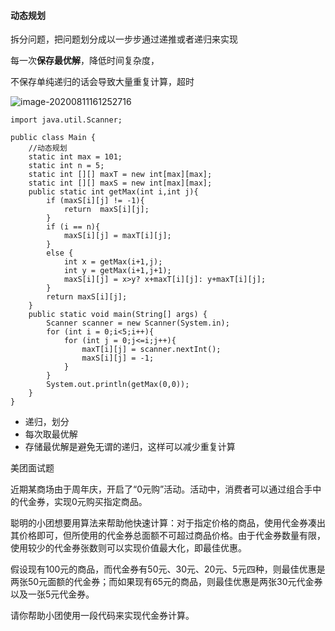 #### 动态规划

拆分问题，把问题划分成以一步步通过递推或者递归来实现

每一次**保存最优解**，降低时间复杂度，

不保存单纯递归的话会导致大量重复计算，超时

![image-20200811161252716](C:\Users\86156\AppData\Roaming\Typora\typora-user-images\image-20200811161252716.png)

```
import java.util.Scanner;

public class Main {
    //动态规划
    static int max = 101;
    static int n = 5;
    static int [][] maxT = new int[max][max];
    static int [][] maxS = new int[max][max];
    public static int getMax(int i,int j){
        if (maxS[i][j] != -1){
            return  maxS[i][j];
        }
        if (i == n){
            maxS[i][j] = maxT[i][j];
        }
        else {
            int x = getMax(i+1,j);
            int y = getMax(i+1,j+1);
            maxS[i][j] = x>y? x+maxT[i][j]: y+maxT[i][j];
        }
        return maxS[i][j];
    }
    public static void main(String[] args) {
        Scanner scanner = new Scanner(System.in);
        for (int i = 0;i<5;i++){
            for (int j = 0;j<=i;j++){
                maxT[i][j] = scanner.nextInt();
                maxS[i][j] = -1;
            }
        }
        System.out.println(getMax(0,0));
    }
}

```

- 递归，划分
- 每次取最优解
- 存储最优解是避免无谓的递归，这样可以减少重复计算



美团面试题

近期某商场由于周年庆，开启了“0元购”活动。活动中，消费者可以通过组合手中的代金券，实现0元购买指定商品。

聪明的小团想要用算法来帮助他快速计算：对于指定价格的商品，使用代金券凑出其价格即可，但所使用的代金券总面额不可超过商品价格。由于代金券数量有限，使用较少的代金券张数则可以实现价值最大化，即最佳优惠。

假设现有100元的商品，而代金券有50元、30元、20元、5元四种，则最佳优惠是两张50元面额的代金券；而如果现有65元的商品，则最佳优惠是两张30元代金券以及一张5元代金券。

请你帮助小团使用一段代码来实现代金券计算。





